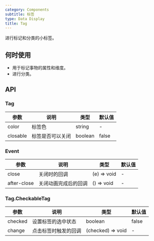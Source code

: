 ```yaml
---
category: Components
subtitle: 标签
type: Data Display
title: Tag
---
```


进行标记和分类的小标签。

## 何时使用

- 用于标记事物的属性和维度。
- 进行分类。

## API

### Tag

| 参数           | 说明                           | 类型  | 默认值 |
|----------------|-------------------------------|------|-------|
| color          | 标签色                         | string | -   |
| closable       | 标签是否可以关闭               | boolean    | false  |

### Event

| 参数           | 说明                           | 类型  | 默认值 |
|----------------|-------------------------------|------|-------|
| close        | 关闭时的回调                  | (e) => void | - |
| after-close     | 关闭动画完成后的回调           | () => void | - |


### Tag.CheckableTag

| 参数           | 说明                           | 类型  | 默认值 |
|----------------|-------------------------------|------|--------|
| checked        | 设置标签的选中状态               | boolean | false |
| change       | 点击标签时触发的回调             | (checked) => void | - |
